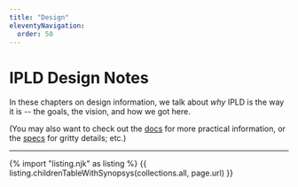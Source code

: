 ```yaml
---
title: "Design"
eleventyNavigation:
  order: 50
---
```


IPLD Design Notes
=================

In these chapters on design information,
we talk about _why_ IPLD is the way it is -- the goals, the vision, and how we got here.

(You may also want to check out the [docs](/docs/) for more practical information,
or the [specs](/specs/) for gritty details; etc.)

---

{% import "listing.njk" as listing %}
{{ listing.childrenTableWithSynopsys(collections.all, page.url) }}
